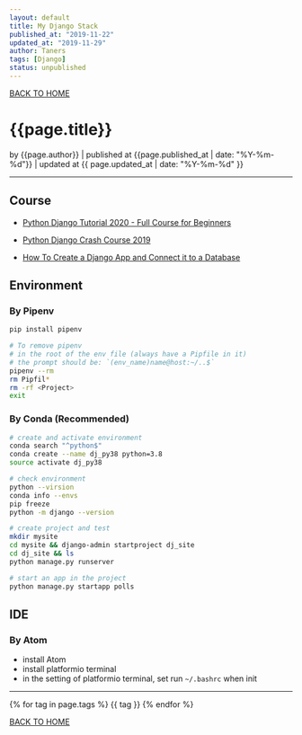 ```yaml
---
layout: default
title: My Django Stack
published_at: "2019-11-22"
updated_at: "2019-11-29"
author: Taners
tags: [Django]
status: unpublished
---
```


[BACK TO HOME](https://tane-rs.github.io)
# {{page.title}}

by {{page.author}} |
published at {{page.published_at | date: "%Y-%m-%d"}} |
updated at {{ page.updated_at | date: "%Y-%m-%d" }}

---

## Course

- [Python Django Tutorial 2020 - Full Course for Beginners](https://www.youtube.com/watch?v=JT80XhYJdBw&t=6293s)

- [Python Django Crash Course 2019](https://www.youtube.com/watch?v=e1IyzVyrLSU)
  
- [How To Create a Django App and Connect it to a Database](https://www.digitalocean.com/community/tutorials/how-to-create-a-django-app-and-connect-it-to-a-database)

## Environment

### By Pipenv
```bash
pip install pipenv

# To remove pipenv
# in the root of the env file (always have a Pipfile in it)
# the prompt should be: `(env_name)name@host:~/..$`
pipenv --rm
rm Pipfil*
rm -rf <Project>
exit
```

### By Conda (Recommended)
```bash
# create and activate environment
conda search "^python$"
conda create --name dj_py38 python=3.8
source activate dj_py38

# check environment
python --virsion
conda info --envs
pip freeze
python -m django --version

# create project and test
mkdir mysite
cd mysite && django-admin startproject dj_site
cd dj_site && ls
python manage.py runserver

# start an app in the project
python manage.py startapp polls
```
## IDE

### By Atom
- install Atom
- install platformio terminal
- in the setting of platformio terminal, set run `~/.bashrc` when init

---

{% for tag in page.tags %}
  {{ tag }}
{% endfor %}

[BACK TO HOME](https://tane-rs.github.io)


